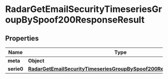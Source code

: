 

# RadarGetEmailSecurityTimeseriesGroupBySpoof200ResponseResult


## Properties

| Name | Type | Description | Notes |
|------------ | ------------- | ------------- | -------------|
|**meta** | **Object** |  |  |
|**serie0** | [**RadarGetEmailSecurityTimeseriesGroupBySpoof200ResponseResultSerie0**](RadarGetEmailSecurityTimeseriesGroupBySpoof200ResponseResultSerie0.md) |  |  |



